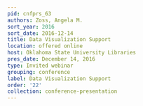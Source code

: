 ```yaml
---
pid: cnfprs_63
authors: Zoss, Angela M.
sort_year: 2016
sort_date: 2016-12-14
title: Data Visualization Support
location: offered online
host: Oklahoma State University Libraries
pres_date: December 14, 2016
type: Invited webinar
grouping: conference
label: Data Visualization Support
order: '22'
collection: conference-presentation
---
```

